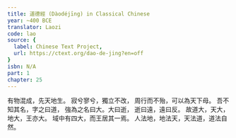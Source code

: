 ```yaml
---
title: 道德經 (Dàodéjīng) in Classical Chinese
year: ~400 BCE
translator: Laozi
code: lao
source: {
  label: Chinese Text Project,
  url: https://ctext.org/dao-de-jing?en=off
}
isbn: N/A
part: 1
chapter: 25
---
```

有物混成，先天地生。
寂兮寥兮，獨立不改，
周行而不殆，可以為天下母。
吾不知其名，字之曰道，
強為之名曰大。大曰逝，
逝曰遠，遠曰反。
故道大，天大，地大，王亦大。
域中有四大，而王居其一焉。
人法地，地法天，天法道，道法自然。